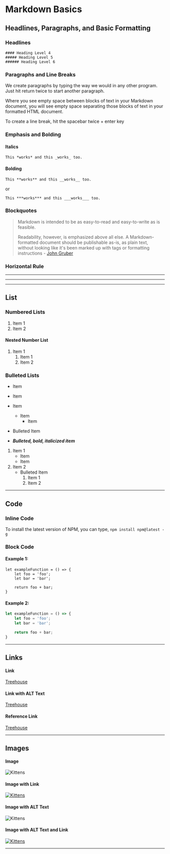 # Markdown Basics

## Headlines, Paragraphs, and Basic Formatting

### Headlines

```
#### Heading Level 4
##### Heading Level 5
###### Heading Level 6
```

### Paragraphs and Line Breaks

We create paragraphs by typing the way we would in any other program.
Just hit return twice to start another paragraph.

Where you see empty space between blocks of text in your Markdown document, you will see empty space separating those blocks of text in your formatted HTML document.

To create a line break, hit the spacebar twice + enter key

### Emphasis and Bolding

#### Italics

```
This *works* and this _works_ too.
```

#### Bolding

```
This **works** and this __works__ too.
```
or  
```
This ***works*** and this ___works___ too.
```

### Blockquotes

>Markdown is intended to be as easy-to-read and easy-to-write as is feasible.
>
>Readability, however, is emphasized above all else. A Markdown-formatted document should be publishable as-is, as plain text, without looking like it's been marked up with tags or formatting instructions - [John Gruber](https://daringfireball.net/projects/markdown/ "Creator of Markdown")

### Horizontal Rule

___

---

***

## List

### Numbered Lists

1. Item 1
2. Item 2  

#### Nested Number List

1. Item 1
    1. Item 1
    2. Item 2

### Bulleted Lists

* Item
* Item


* Item
    * Item
        * Item

* Bulleted Item

* ***Bulleted, bold, italicized item***

1. Item 1
    * Item
    * Item
2. Item 2
    * Bulleted Item
        1. Item 1
        2. Item 2

---

## Code

### Inline Code

To install the latest version of NPM, you can type, `npm install npm@latest -g`

### Block Code

#### Example 1:

```
let exampleFunction = () => {
    let foo = 'foo';
    let bar = 'bar';

    return foo + bar;
}
```

#### Example 2:

```JavaScript
let exampleFunction = () => {
    let foo = 'foo';
    let bar = 'bar';

    return foo + bar;
}
```

---

## Links

#### Link

[Treehouse](https://teamtreehouse.com)

#### Link with ALT Text

[Treehouse](http://teamtrehouse "Link to Treehouse")

#### Reference Link

[Treehouse][1]


[1]: https://treehouse.com "Reference Link to Treehouse"

---

## Images

#### Image

![Kittens](https://placekitten.com/250/400)

#### Image with Link

[![Kittens](https://placekitten.com/300/400)](https://placekitten.com/)

#### Image with ALT Text

![Kittens](https://placekitten.com/350/400 "Curious Kitten")

#### Image with ALT Text and Link

[![Kittens](https://placekitten.com/350/400 "Fluffy Kitten")](https://placekitten.com/)

---
